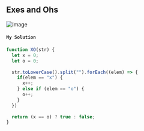 ## Exes and Ohs
![image](https://user-images.githubusercontent.com/99033220/174954688-2d075ba7-dcb1-45ad-9785-f16b9d2f1049.png)

#### `My Solution`
```JavaScript
function XO(str) {
  let x = 0;
  let o = 0;
  
  str.toLowerCase().split("").forEach((elem) => {
    if(elem == "x") {
      x++;
    } else if (elem == "o") {
      o++;
    }
  })
  
  return (x == o) ? true : false;
}
```
